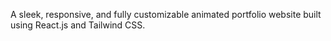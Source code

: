 

A sleek, responsive, and fully customizable animated portfolio website built using 
React.js and Tailwind CSS. 
